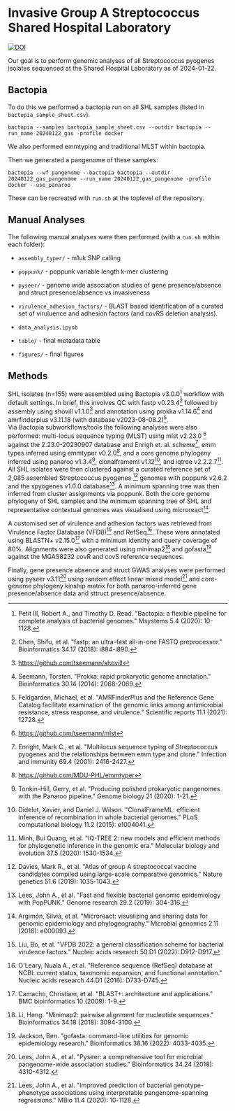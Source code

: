 # Invasive Group A Streptococcus Shared Hospital Laboratory

[![DOI](https://zenodo.org/badge/844735688.svg)](https://zenodo.org/doi/10.5281/zenodo.13345999)

Our goal is to perform genomic analyses of all Streptococcus pyogenes isolates sequenced at the Shared Hospital Laboratory as of 2024-01-22. 

## Bactopia 
To do this we performed a bactopia run on all SHL samples (listed in `bactopia_sample_sheet.csv`).

    bactopia --samples bactopia_sample_sheet.csv --outdir bactopia --run_name 20240122_gas -profile docker

We also performed emmtyping and traditional MLST within bactopia.

Then we generated a pangenome of these samples:

    bactopia --wf pangenome --bactopia bactopia --outdir 20240122_gas_pangenome --run_name 20240122_gas_pangenome -profile docker --use_panaroo

These can be recreated with `run.sh` at the toplevel of the repository.

## Manual Analyses
The following manual analyses were then performed (with a `run.sh` within each folder):

- `assembly_typer/` - m1uk SNP calling

- `poppunk/` - poppunk variable length k-mer clustering

- `pyseer/` - genome wide association studies of gene presence/absence and struct presence/absence vs invasiveness 

- `virulence_adhesion_factors/` - BLAST based identification of a curated set of viruluence and adhesion factors (and covRS deletion analysis).

- `data_analysis.ipynb`

- `table/` - final metadata table

- `figures/` - final figures

## Methods

SHL isolates (n=155) were assembled using Bactopia v3.0.0[^1] workflow with default settings. 
In brief, this involves QC with fastp v0.23.4[^2] followed by assembly using shovill v1.1.0[^3] and annotation using prokka v1.14.6[^4] and amrfinderplus v3.11.18 (with database v2023-08-08.2)[^5].  
Via Bactopia subworkflows/tools the following analyses were also performed: multi-locus sequence typing (MLST) using mlst v2.23.0 [^6] against the 2.23.0-20230907 database and Enrigh et. al. scheme[^7], emm types inferred using emmtyper v0.2.0[^8], and a core genome phylogeny inferred using panaroo v1.3.4[^9], clonalframeml v1.12[^10], and iqtree v2.2.2.7[^11]. 
All SHL isolates were then clustered against a curated reference set of 2,085 assembled Streptococcus pyogenes [^19] genomes with poppunk v2.6.2 and the spyogenes v1.0.0 database[^12].
A minimum spanning tree was then inferred from cluster assignments via poppunk.
Both the core genome phylogeny of SHL samples and the minimum spanning tree of SHL and representative contextual genomes was visualised using microreact[^13].

A customised set of virulence and adhesion factors was retrieved from Virulence Factor Database (VFDB)[^14] and RefSeq[^15]. These were annotated using BLASTN+ v2.15.0[^16] with a minimum identity and query coverage of 80%.
Alignments were also generated using minimap2[^17] and gofasta[^18] against the MGAS8232 covR and covS reference sequences.

Finally, gene presence absence and struct GWAS analyses were performed using pyseer v3.11[^20] using random effect linear mixed model[^21] and core-genome phylogeny kinship matrix for both panaroo-inferred gene presence/absence data and sttruct presence/absence. 

[^1]: Petit III, Robert A., and Timothy D. Read. "Bactopia: a flexible pipeline for complete analysis of bacterial genomes." Msystems 5.4 (2020): 10-1128.

[^2]: Chen, Shifu, et al. "fastp: an ultra-fast all-in-one FASTQ preprocessor." Bioinformatics 34.17 (2018): i884-i890.

[^3]:  https://github.com/tseemann/shovill

[^4]: Seemann, Torsten. "Prokka: rapid prokaryotic genome annotation." Bioinformatics 30.14 (2014): 2068-2069.

[^5]: Feldgarden, Michael, et al. "AMRFinderPlus and the Reference Gene Catalog facilitate examination of the genomic links among antimicrobial resistance, stress response, and virulence." Scientific reports 11.1 (2021): 12728.

[^6]: https://github.com/tseemann/mlst

[^7]: Enright, Mark C., et al. "Multilocus sequence typing of Streptococcus pyogenes and the relationships between emm type and clone." Infection and immunity 69.4 (2001): 2416-2427.

[^8]: https://github.com/MDU-PHL/emmtyper

[^9]: Tonkin-Hill, Gerry, et al. "Producing polished prokaryotic pangenomes with the Panaroo pipeline." Genome biology 21 (2020): 1-21.

[^10]: Didelot, Xavier, and Daniel J. Wilson. "ClonalFrameML: efficient inference of recombination in whole bacterial genomes." PLoS computational biology 11.2 (2015): e1004041.

[^11]: Minh, Bui Quang, et al. "IQ-TREE 2: new models and efficient methods for phylogenetic inference in the genomic era." Molecular biology and evolution 37.5 (2020): 1530-1534.

[^12]: Lees, John A., et al. "Fast and flexible bacterial genomic epidemiology with PopPUNK." Genome research 29.2 (2019): 304-316.

[^13]: Argimón, Silvia, et al. "Microreact: visualizing and sharing data for genomic epidemiology and phylogeography." Microbial genomics 2.11 (2016): e000093.

[^14]: Liu, Bo, et al. "VFDB 2022: a general classification scheme for bacterial virulence factors." Nucleic acids research 50.D1 (2022): D912-D917.

[^15]: O'Leary, Nuala A., et al. "Reference sequence (RefSeq) database at NCBI: current status, taxonomic expansion, and functional annotation." Nucleic acids research 44.D1 (2016): D733-D745.

[^16]: Camacho, Christiam, et al. "BLAST+: architecture and applications." BMC bioinformatics 10 (2009): 1-9.

[^17]: Li, Heng. "Minimap2: pairwise alignment for nucleotide sequences." Bioinformatics 34.18 (2018): 3094-3100.

[^18]: Jackson, Ben. "gofasta: command-line utilities for genomic epidemiology research." Bioinformatics 38.16 (2022): 4033-4035.

[^19]: Davies, Mark R., et al. "Atlas of group A streptococcal vaccine candidates compiled using large-scale comparative genomics." Nature genetics 51.6 (2019): 1035-1043.

[^20]: Lees, John A., et al. "Pyseer: a comprehensive tool for microbial pangenome-wide association studies." Bioinformatics 34.24 (2018): 4310-4312.

[^21]: Lees, John A., et al. "Improved prediction of bacterial genotype-phenotype associations using interpretable pangenome-spanning regressions." MBio 11.4 (2020): 10-1128.
